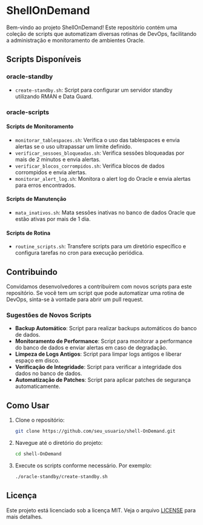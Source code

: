 # ShellOnDemand

Bem-vindo ao projeto ShellOnDemand! Este repositório contém uma coleção de scripts que automatizam diversas rotinas de DevOps, facilitando a administração e monitoramento de ambientes Oracle.

## Scripts Disponíveis

### oracle-standby

- `create-standby.sh`: Script para configurar um servidor standby utilizando RMAN e Data Guard.

### oracle-scripts

#### Scripts de Monitoramento

- `monitorar_tablespaces.sh`: Verifica o uso das tablespaces e envia alertas se o uso ultrapassar um limite definido.
- `verificar_sessoes_bloqueadas.sh`: Verifica sessões bloqueadas por mais de 2 minutos e envia alertas.
- `verificar_blocos_corrompidos.sh`: Verifica blocos de dados corrompidos e envia alertas.
- `monitorar_alert_log.sh`: Monitora o alert log do Oracle e envia alertas para erros encontrados.

#### Scripts de Manutenção

- `mata_inativos.sh`: Mata sessões inativas no banco de dados Oracle que estão ativas por mais de 1 dia.

#### Scripts de Rotina

- `routine_scripts.sh`: Transfere scripts para um diretório específico e configura tarefas no cron para execução periódica.

## Contribuindo

Convidamos desenvolvedores a contribuírem com novos scripts para este repositório. Se você tem um script que pode automatizar uma rotina de DevOps, sinta-se à vontade para abrir um pull request.

### Sugestões de Novos Scripts

- **Backup Automático**: Script para realizar backups automáticos do banco de dados.
- **Monitoramento de Performance**: Script para monitorar a performance do banco de dados e enviar alertas em caso de degradação.
- **Limpeza de Logs Antigos**: Script para limpar logs antigos e liberar espaço em disco.
- **Verificação de Integridade**: Script para verificar a integridade dos dados no banco de dados.
- **Automatização de Patches**: Script para aplicar patches de segurança automaticamente.

## Como Usar

1. Clone o repositório:
    ```bash
    git clone https://github.com/seu_usuario/shell-OnDemand.git
    ```

2. Navegue até o diretório do projeto:
    ```bash
    cd shell-OnDemand
    ```

3. Execute os scripts conforme necessário. Por exemplo:
    ```bash
    ./oracle-standby/create-standby.sh
    ```

## Licença

Este projeto está licenciado sob a licença MIT. Veja o arquivo [LICENSE](LICENSE) para mais detalhes.
